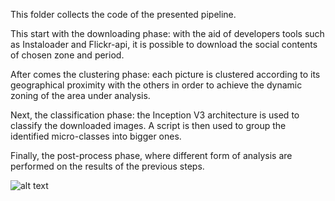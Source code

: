 This folder collects the code of the presented pipeline. 

This start with the downloading phase: with the aid of developers tools such as Instaloader and Flickr-api, it is possible to download the social contents of 
chosen zone and period. 

After comes the clustering phase: each picture is clustered according to its geographical proximity with the others in order to achieve the dynamic zoning of the area under analysis.

Next, the classification phase: the Inception V3 architecture is used to classify the downloaded images. A script is then used to group the identified micro-classes into bigger ones.

Finally, the post-process phase, where different form of analysis are performed on the results of the previous steps.

![alt text](http://url/to/img.png)
